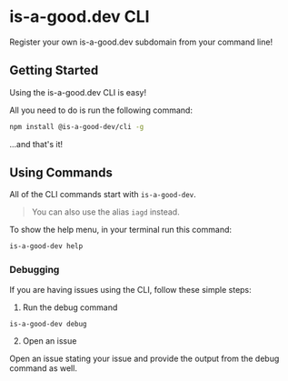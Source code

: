# is-a-good.dev CLI
Register your own is-a-good.dev subdomain from your command line!

## Getting Started

Using the is-a-good.dev CLI is easy!

All you need to do is run the following command:

```bash
npm install @is-a-good-dev/cli -g
```

...and that's it!

## Using Commands

All of the CLI commands start with `is-a-good-dev`.

> You can also use the alias `iagd` instead.

To show the help menu, in your terminal run this command:

```bash
is-a-good-dev help
```

### Debugging

If you are having issues using the CLI, follow these simple steps:

1. Run the debug command

```bash
is-a-good-dev debug
```

2. Open an issue

Open an issue stating your issue and provide the output from the debug command as well.
